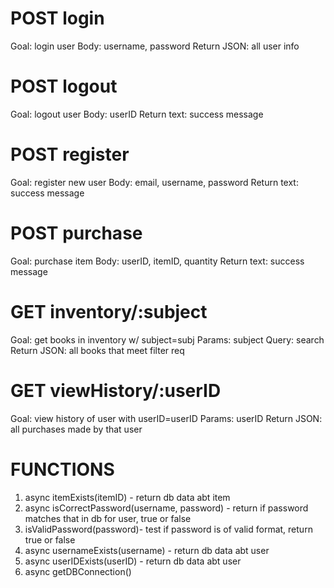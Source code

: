 # POST login

Goal: login user
Body: username, password
Return JSON: all user info

# POST logout

Goal: logout user
Body: userID
Return text: success message

# POST register

Goal: register new user
Body: email, username, password
Return text: success message

# POST purchase

Goal: purchase item
Body: userID, itemID, quantity
Return text: success message

# GET inventory/:subject

Goal: get books in inventory w/ subject=subj
Params: subject
Query: search
Return JSON: all books that meet filter req

# GET viewHistory/:userID

Goal: view history of user with userID=userID
Params: userID
Return JSON: all purchases made by that user

# FUNCTIONS

1. async itemExists(itemID) - return db data abt item
2. async isCorrectPassword(username, password) - return if password matches that in db for user, true or false
3. isValidPassword(password)- test if password is of valid format, return true or false
4. async usernameExists(username) - return db data abt user
5. async userIDExists(userID) - return db data abt user
6. async getDBConnection()

